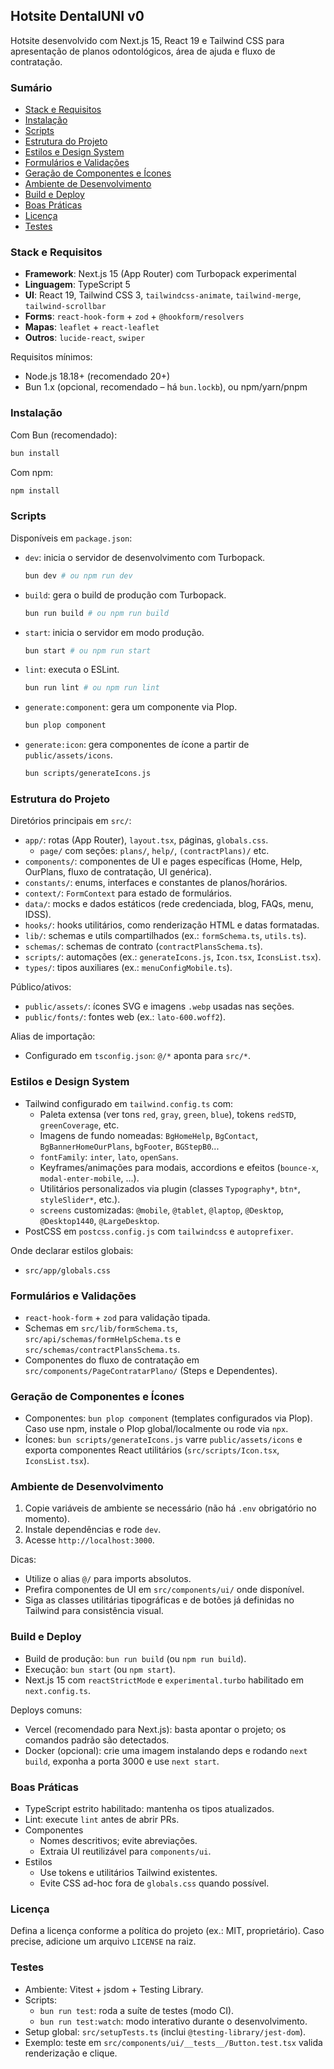 ## Hotsite DentalUNI v0

Hotsite desenvolvido com Next.js 15, React 19 e Tailwind CSS para apresentação de planos odontológicos, área de ajuda e fluxo de contratação.

### Sumário
- [Stack e Requisitos](#stack-e-requisitos)
- [Instalação](#instalação)
- [Scripts](#scripts)
- [Estrutura do Projeto](#estrutura-do-projeto)
- [Estilos e Design System](#estilos-e-design-system)
- [Formulários e Validações](#formulários-e-validações)
- [Geração de Componentes e Ícones](#geração-de-componentes-e-ícones)
- [Ambiente de Desenvolvimento](#ambiente-de-desenvolvimento)
- [Build e Deploy](#build-e-deploy)
- [Boas Práticas](#boas-práticas)
- [Licença](#licença)
 - [Testes](#testes)

### Stack e Requisitos
- **Framework**: Next.js 15 (App Router) com Turbopack experimental
- **Linguagem**: TypeScript 5
- **UI**: React 19, Tailwind CSS 3, `tailwindcss-animate`, `tailwind-merge`, `tailwind-scrollbar`
- **Forms**: `react-hook-form` + `zod` + `@hookform/resolvers`
- **Mapas**: `leaflet` + `react-leaflet`
- **Outros**: `lucide-react`, `swiper`

Requisitos mínimos:
- Node.js 18.18+ (recomendado 20+)
- Bun 1.x (opcional, recomendado – há `bun.lockb`), ou npm/yarn/pnpm

### Instalação
Com Bun (recomendado):

```bash
bun install
```

Com npm:

```bash
npm install
```

### Scripts
Disponíveis em `package.json`:

- `dev`: inicia o servidor de desenvolvimento com Turbopack.
  ```bash
  bun dev # ou npm run dev
  ```

- `build`: gera o build de produção com Turbopack.
  ```bash
  bun run build # ou npm run build
  ```

- `start`: inicia o servidor em modo produção.
  ```bash
  bun start # ou npm run start
  ```

- `lint`: executa o ESLint.
  ```bash
  bun run lint # ou npm run lint
  ```

- `generate:component`: gera um componente via Plop.
  ```bash
  bun plop component
  ```

- `generate:icon`: gera componentes de ícone a partir de `public/assets/icons`.
  ```bash
  bun scripts/generateIcons.js
  ```

### Estrutura do Projeto
Diretórios principais em `src/`:

- `app/`: rotas (App Router), `layout.tsx`, páginas, `globals.css`.
  - `page/` com seções: `plans/`, `help/`, `(contractPlans)/` etc.
- `components/`: componentes de UI e pages específicas (Home, Help, OurPlans, fluxo de contratação, UI genérica).
- `constants/`: enums, interfaces e constantes de planos/horários.
- `context/`: `FormContext` para estado de formulários.
- `data/`: mocks e dados estáticos (rede credenciada, blog, FAQs, menu, IDSS).
- `hooks/`: hooks utilitários, como renderização HTML e datas formatadas.
- `lib/`: schemas e utils compartilhados (ex.: `formSchema.ts`, `utils.ts`).
- `schemas/`: schemas de contrato (`contractPlansSchema.ts`).
- `scripts/`: automações (ex.: `generateIcons.js`, `Icon.tsx`, `IconsList.tsx`).
- `types/`: tipos auxiliares (ex.: `menuConfigMobile.ts`).

Público/ativos:
- `public/assets/`: ícones SVG e imagens `.webp` usadas nas seções.
- `public/fonts/`: fontes web (ex.: `lato-600.woff2`).

Alias de importação:
- Configurado em `tsconfig.json`: `@/*` aponta para `src/*`.

### Estilos e Design System
- Tailwind configurado em `tailwind.config.ts` com:
  - Paleta extensa (ver tons `red`, `gray`, `green`, `blue`), tokens `redSTD`, `greenCoverage`, etc.
  - Imagens de fundo nomeadas: `BgHomeHelp`, `BgContact`, `BgBannerHomeOurPlans`, `bgFooter`, `BGStepB0`...
  - `fontFamily`: `inter`, `lato`, `openSans`.
  - Keyframes/animações para modais, accordions e efeitos (`bounce-x`, `modal-enter-mobile`, ...).
  - Utilitários personalizados via plugin (classes `Typography*`, `btn*`, `styleSlider*`, etc.).
  - `screens` customizadas: `@mobile`, `@tablet`, `@laptop`, `@Desktop`, `@Desktop1440`, `@LargeDesktop`.
- PostCSS em `postcss.config.js` com `tailwindcss` e `autoprefixer`.

Onde declarar estilos globais:
- `src/app/globals.css`

### Formulários e Validações
- `react-hook-form` + `zod` para validação tipada.
- Schemas em `src/lib/formSchema.ts`, `src/api/schemas/formHelpSchema.ts` e `src/schemas/contractPlansSchema.ts`.
- Componentes do fluxo de contratação em `src/components/PageContratarPlano/` (Steps e Dependentes).

### Geração de Componentes e Ícones
- Componentes: `bun plop component` (templates configurados via Plop). Caso use npm, instale o Plop global/localmente ou rode via `npx`.
- Ícones: `bun scripts/generateIcons.js` varre `public/assets/icons` e exporta componentes React utilitários (`src/scripts/Icon.tsx`, `IconsList.tsx`).

### Ambiente de Desenvolvimento
1) Copie variáveis de ambiente se necessário (não há `.env` obrigatório no momento).
2) Instale dependências e rode `dev`.
3) Acesse `http://localhost:3000`.

Dicas:
- Utilize o alias `@/` para imports absolutos.
- Prefira componentes de UI em `src/components/ui/` onde disponível.
- Siga as classes utilitárias tipográficas e de botões já definidas no Tailwind para consistência visual.

### Build e Deploy
- Build de produção: `bun run build` (ou `npm run build`).
- Execução: `bun start` (ou `npm start`).
- Next.js 15 com `reactStrictMode` e `experimental.turbo` habilitado em `next.config.ts`.

Deploys comuns:
- Vercel (recomendado para Next.js): basta apontar o projeto; os comandos padrão são detectados.
- Docker (opcional): crie uma imagem instalando deps e rodando `next build`, exponha a porta 3000 e use `next start`.

### Boas Práticas
- TypeScript estrito habilitado: mantenha os tipos atualizados.
- Lint: execute `lint` antes de abrir PRs.
- Componentes
  - Nomes descritivos; evite abreviações.
  - Extraia UI reutilizável para `components/ui`.
- Estilos
  - Use tokens e utilitários Tailwind existentes.
  - Evite CSS ad-hoc fora de `globals.css` quando possível.

### Licença
Defina a licença conforme a política do projeto (ex.: MIT, proprietário). Caso precise, adicione um arquivo `LICENSE` na raiz.

### Testes
- Ambiente: Vitest + jsdom + Testing Library.
- Scripts:
  - `bun run test`: roda a suíte de testes (modo CI).
  - `bun run test:watch`: modo interativo durante o desenvolvimento.
- Setup global: `src/setupTests.ts` (inclui `@testing-library/jest-dom`).
- Exemplo: teste em `src/components/ui/__tests__/Button.test.tsx` valida renderização e clique.


